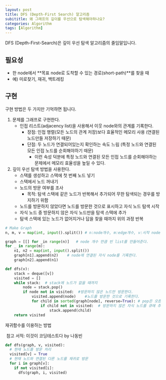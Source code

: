```yaml
---
layout: post
title: DFS (Depth-First Search) 알고리즘 
subititle: 왜 그래프의 깊이를 우선으로 탐색해야하나요?
categories: Algorithm
tags: [Algorithm]
---
```

DFS (Depth-First-Search)은 깊이 우선 탐색 알고리즘의 줄임말입니다.

## 필요성

* 한 node에서 **목표 node로 도착할 수 있는 경로(short-path)**를 찾을 때
* 예) 미로찾기, 재귀, 백트레킹

## 구현

구현 방법은 두 가지만 기억하면 됩니다.

1. 문제를 그래프로 구현한다.
   * 인접 리스트(adjacency list)을 사용해서 이웃 node와의 관계를 기록한다.
     * 장점: 인접 행렬(모든 노드의 관계 저장)보다 효율적인 메모리 사용 (연결된 노드만들 저장하기 때문)
     * 단점: 두 노드가 연결되어있는지 확인하는 속도 느림 (특정 노드와 연결된 모든 인접 노드를 순회해야하기 때문)
       * 이런 속성 덕분에 특정 노드와 연결된 모든 인접 노드를 순회해야하는 문제에서 메모리 효율성을 높일 수 있다.
2. 깊이 우선 탐색 방법을 사용한다.
   * 스택를 생성하고 스택에 첫 번째 노드 넣기
   * 스택에서 노드 꺼내기
   * 노드의 방문 여부를 조사
     * 목적: 탐색 스택에 같은 노드가 반복해서 추가되어 무한 탐색되는 경우를 방지하기 위함
   * 노드를 방문하지 않았다면 노드를 방문한 것으로 표시하고 자식 노드 탐색 시작
   * 자식 노드 중 방문하지 않은 자식 노드만을 탐색 스택에 추가
   * 탐색 스택에 있는 노드가 없어지거나 답을 찾을 때까지 위의 과정 반복

```python
# Make Graph
n, m, v = map(int, input().split()) # n:node개수, m:edge개수, v:시작 node

graph = [[] for _in range(n)]	# node 개수 만큼 빈 list를 만들어준다.
for _ in range(m):
    n1, n2 = map(int, input().split())
    graph[n1].append(n2)	# node에 연결된 자식 node를 기록한다.
    graph[n2].append(n1)

def dfs(v):
    stack = deque([v])
    visited = []
    while stack:  # stack에 노드가 없을 때까지
        node = stack.pop()
        if node not in visited:  #방문하지 않은 노드만 방문한다.
          	visited.append(node)	#노드를 방문한 것으로 기록한다.
            for child in sorted(graph[node], reverse=True): # pop은 오른쪽 원소부터 꺼내므로 내림차순 정렬해준다.
                if child not in visited:  # 방문하지 않은 자식 노드를 큐에 추가한다.
                    stack.append(child)
    return visited
```

재귀함수를 이용하는 방법

​	참고 서적: 이것이 코딩테스트다 by 나동빈

```python
def dfs(graph, v, visited):
  # 현재 노드를 방문 처리
  visited[v] = True
  # 현재 노드와 연결된 다른 노드를 재귀로 방문
  for i in graph[v]:
    if not visited[i]:
      dfs(graph, i, visited)
```

[1]: https://dasolu.github.io/basic/2021/04/15/data-structure-stack.html

